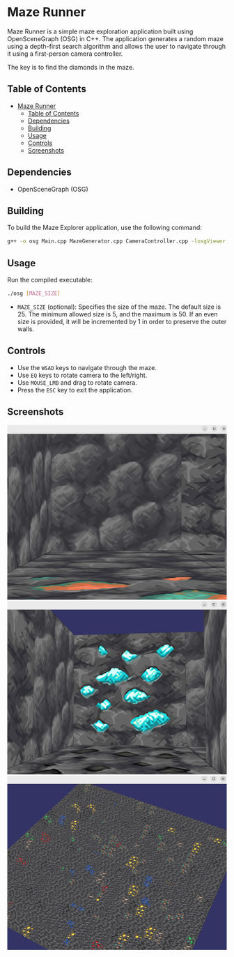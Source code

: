 # Maze Runner

Maze Runner is a simple maze exploration application built using OpenSceneGraph (OSG) in C++. The application generates a random maze using a depth-first search algorithm and allows the user to navigate through it using a first-person camera controller.

The key is to find the diamonds in the maze.

## Table of Contents

- [Maze Runner](#maze-runner)
  - [Table of Contents](#table-of-contents)
  - [Dependencies](#dependencies)
  - [Building](#building)
  - [Usage](#usage)
  - [Controls](#controls)
  - [Screenshots](#screenshots)

## Dependencies

- OpenSceneGraph (OSG)

## Building

To build the Maze Explorer application, use the following command:

```bash
g++ -o osg Main.cpp MazeGenerator.cpp CameraController.cpp -losgViewer -losgDB -losg -losgGA -losgUtil -lOpenThreads
```

## Usage

Run the compiled executable:

```bash
./osg [MAZE_SIZE]
```

- `MAZE_SIZE` (optional): Specifies the size of the maze. The default size is 25. The minimum allowed size is 5, and the maximum is 50. If an even size is provided, it will be incremented by 1 in order to preserve the outer walls.

## Controls

- Use the `WSAD` keys to navigate through the maze.
- Use `EQ` keys to rotate camera to the left/right.
- Use `MOUSE_LMB` and drag to rotate camera.
- Press the `ESC` key to exit the application.

## Screenshots

![Maze](examples/Maze.png)
![Diamonds](examples/Diamonds.png)
![Final Screen](examples/FinalScreen.png)